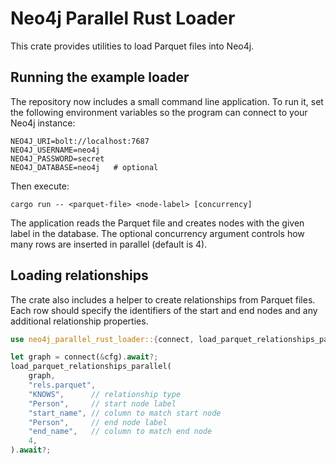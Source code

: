 # Neo4j Parallel Rust Loader

This crate provides utilities to load Parquet files into Neo4j.

## Running the example loader

The repository now includes a small command line application. To run it, set the following environment variables so the program can connect to your Neo4j instance:

```
NEO4J_URI=bolt://localhost:7687
NEO4J_USERNAME=neo4j
NEO4J_PASSWORD=secret
NEO4J_DATABASE=neo4j   # optional
```

Then execute:

```
cargo run -- <parquet-file> <node-label> [concurrency]
```

The application reads the Parquet file and creates nodes with the given label in the database. The optional concurrency argument controls how many rows are inserted in parallel (default is 4).

## Loading relationships

The crate also includes a helper to create relationships from Parquet files. Each
row should specify the identifiers of the start and end nodes and any additional
relationship properties.

```rust
use neo4j_parallel_rust_loader::{connect, load_parquet_relationships_parallel, Neo4jConfig};

let graph = connect(&cfg).await?;
load_parquet_relationships_parallel(
    graph,
    "rels.parquet",
    "KNOWS",      // relationship type
    "Person",     // start node label
    "start_name", // column to match start node
    "Person",     // end node label
    "end_name",   // column to match end node
    4,
).await?;
```
